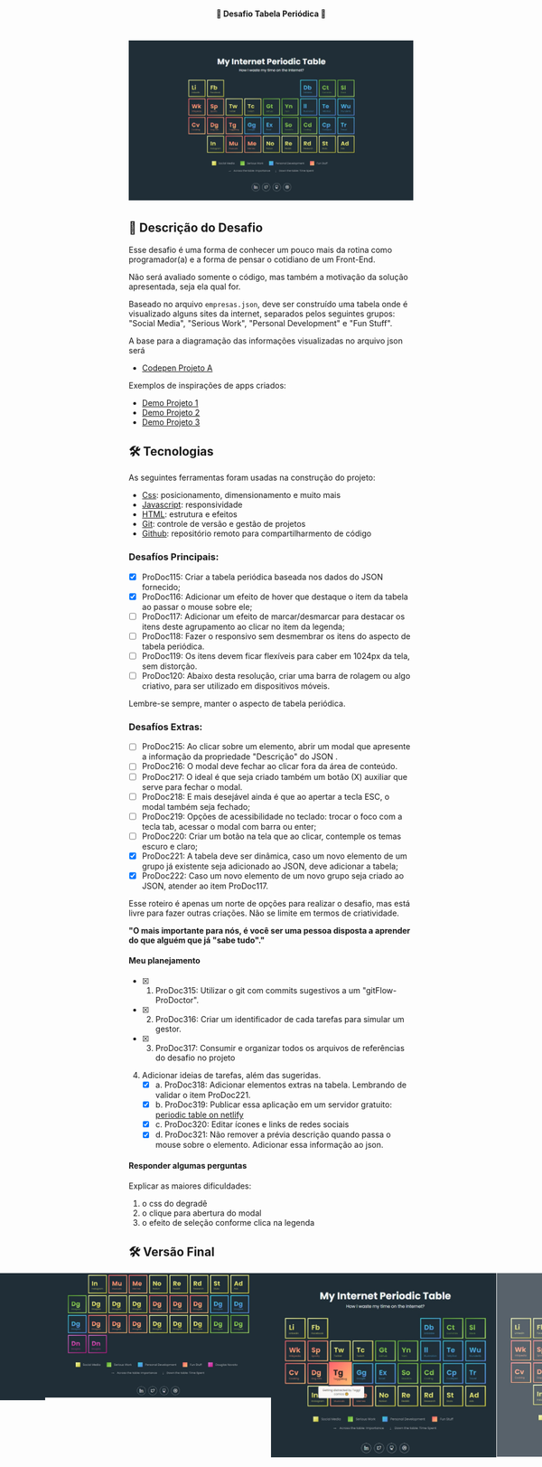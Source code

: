 <h4 align="center"> 
	🚧 Desafio Tabela Periódica 🚀
</h4> 

<h1 align="center">
    <img alt="periodictable" title="#PeriodicTable" src="./tela-1.jpg" />
</h1>

## 🚀 Descrição do Desafio

Esse desafio é uma forma de conhecer um pouco mais da rotina como programador(a) e a forma de pensar o cotidiano de um Front-End. 

Não será avaliado somente o código, mas também a motivação da solução apresentada, seja ela qual for.

Baseado no arquivo `empresas.json`, deve ser construído uma tabela onde é visualizado alguns sites da internet, separados pelos seguintes grupos: "Social Media", "Serious Work", "Personal Development" e "Fun Stuff". 

A base para a diagramação das informações visualizadas no arquivo json será 
- [Codepen Projeto A](https://codepen.io/oliviale/pen/ZmvPPd)

Exemplos de inspirações de apps criados: 
- [Demo Projeto 1](https://drive.google.com/file/d/1ytAPwfjS1RTQeLs031-NV_DKB7ZsA7KL/view?usp=sharing) 
- [Demo Projeto 2](https://drive.google.com/file/d/1TAYMbZJ1Rt9MoEwWJyQfmkjndmxrLXze/view?usp=sharing)
- [Demo Projeto 3](https://drive.google.com/file/d/1Klq4GgfCZYygFGg8mBMZC_cO1VXo-eWn/view?usp=sharing)

## 🛠 Tecnologias

As seguintes ferramentas foram usadas na construção do projeto:

- [Css][css]: posicionamento, dimensionamento e muito mais
- [Javascript][javascript]: responsividade
- [HTML][html]: estrutura e efeitos 
- [Git][git]: controle de versão e gestão de projetos
- [Github][github]: repositório remoto para compartilharmento de código

### Desafíos Principais:

- [x] ProDoc115: Criar a tabela periódica baseada nos dados do JSON fornecido;
- [x] ProDoc116: Adicionar um efeito de hover que destaque o item da tabela ao passar o mouse sobre ele;
- [ ] ProDoc117: Adicionar um efeito de marcar/desmarcar para destacar os itens deste agrupamento ao clicar no item da legenda;
- [ ] ProDoc118: Fazer o responsivo sem desmembrar os itens do aspecto de tabela periódica.
- [ ] ProDoc119: Os itens devem ficar flexíveis para caber em 1024px da tela, sem distorção. 
- [ ] ProDoc120: Abaixo desta resolução, criar uma barra de rolagem ou algo criativo, para ser utilizado em dispositivos móveis. 

Lembre-se sempre, manter o aspecto de tabela periódica.

### Desafíos Extras:

- [ ] ProDoc215: Ao clicar sobre um elemento, abrir um modal que apresente a informação da propriedade "Descrição" do JSON . 
- [ ] ProDoc216: O modal deve fechar ao clicar fora da área de conteúdo. 
- [ ] ProDoc217: O ideal é que seja criado também um botão (X) auxiliar que serve para fechar o modal. 
- [ ] ProDoc218: E mais desejável ainda é que ao apertar a tecla ESC, o modal também seja fechado;
- [ ] ProDoc219: Opções de acessibilidade no teclado: trocar o foco com a tecla tab, acessar o modal com barra ou enter;
- [ ] ProDoc220: Criar um botão na tela que ao clicar, contemple os temas escuro e claro;
- [x] ProDoc221: A tabela deve ser dinâmica, caso um novo elemento de um grupo já existente seja adicionado ao JSON, deve adicionar a tabela;
- [x] ProDoc222: Caso um novo elemento de um novo grupo seja criado ao JSON, atender ao item ProDoc117.

Esse roteiro é apenas um norte de opções para realizar o desafio, mas está livre para fazer outras criações. Não se limite em termos de criatividade. 

**"O mais importante para nós, é você ser uma pessoa disposta a aprender do que alguém que já "sabe tudo"."**

#### Meu planejamento

- [x] 1. ProDoc315: Utilizar o git com commits sugestivos a um "gitFlow-ProDoctor". 
- [x] 2. ProDoc316: Criar um identificador de cada tarefas para simular um gestor. 
- [x] 3. ProDoc317: Consumir e organizar todos os arquivos de referências do desafio no projeto </br>
4. Adicionar ideias de tarefas, além das sugeridas. 
    - [x] a.  ProDoc318: Adicionar elementos extras na tabela. Lembrando de validar o item ProDoc221. 
    - [x] b.  ProDoc319: Publicar essa aplicação em um servidor gratuito: [periodic table on netlify](https://musing-poitras-bf14e7.netlify.app/)
    - [x] c.  ProDoc320: Editar ícones e links de redes sociais 
    - [x] d.  ProDoc321: Não remover a prévia descrição quando passa o mouse sobre o elemento. Adicionar essa informação ao json. 

#### Responder algumas perguntas

Explicar as maiores dificuldades:
1. o css do degradê 
2. o clique para abertura do modal
3. o efeito de seleção conforme clica na legenda 

## 🛠 Versão Final

<p align="center" style="display: flex; align-items: flex-start; justify-content: center;">
  <img alt="periodictable" title="#PeriodicTable" src="/assets/tela-1.jpg" width="400px">
  <img alt="periodictable" title="#PeriodicTable" src="/assets/tela-4.jpg" width="400px"> 
  <img alt="periodictable" title="#PeriodicTable" src="/assets/tela-2.jpg" width="400px">
  <img alt="periodictable" title="#PeriodicTable" src="/assets/tela-3.jpg" width="400px"> 
</p>

[git]: https://git-scm.com/doc
[github]: https://docs.github.com/en
[css]: https://developer.mozilla.org/en-US/docs/Web/CSS 
[html]: https://developer.mozilla.org/en-US/docs/Web/HTML
[javascript]: https://developer.mozilla.org/en-US/docs/Web/JavaScript 